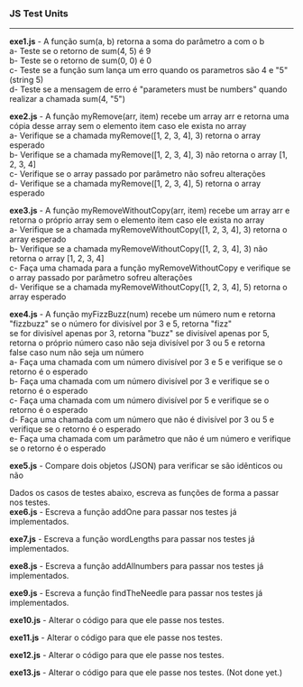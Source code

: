 <h3>JS Test Units</h3>

---

<strong>exe1.js</strong> - A função sum(a, b) retorna a soma do parâmetro a com o b<br>
a- Teste se o retorno de sum(4, 5) é 9<br>
b- Teste se o retorno de sum(0, 0) é 0<br>
c- Teste se a função sum lança um erro quando os parametros são 4 e "5"(string 5)<br>
d- Teste se a mensagem de erro é "parameters must be numbers" quando realizar a chamada sum(4, "5")

<strong>exe2.js</strong> - A função myRemove(arr, item) recebe um array arr e retorna uma cópia desse array sem o elemento item caso ele exista no array<br>
a- Verifique se a chamada myRemove([1, 2, 3, 4], 3) retorna o array esperado<br>
b- Verifique se a chamada myRemove([1, 2, 3, 4], 3) não retorna o array [1, 2, 3, 4]<br>
c- Verifique se o array passado por parâmetro não sofreu alterações<br>
d- Verifique se a chamada myRemove([1, 2, 3, 4], 5) retorna o array esperado

<strong>exe3.js</strong> - A função myRemoveWithoutCopy(arr, item) recebe um array arr e retorna o próprio array sem o elemento item caso ele exista no array<br>
a- Verifique se a chamada myRemoveWithoutCopy([1, 2, 3, 4], 3) retorna o array esperado<br>
b- Verifique se a chamada myRemoveWithoutCopy([1, 2, 3, 4], 3) não retorna o array [1, 2, 3, 4]<br>
c- Faça uma chamada para a função myRemoveWithoutCopy e verifique se o array passado por parâmetro sofreu alterações<br>
d- Verifique se a chamada myRemoveWithoutCopy([1, 2, 3, 4], 5) retorna o array esperado

<strong>exe4.js</strong> - A função myFizzBuzz(num) recebe um número num e retorna "fizzbuzz" se o número for divisível por 3 e 5, retorna "fizz"<br>
se for divisível apenas por 3, retorna "buzz" se divisível apenas por 5, retorna o próprio número caso não seja divisível por 3 ou 5 e retorna<br>
false caso num não seja um número<br>
a- Faça uma chamada com um número divisível por 3 e 5 e verifique se o retorno é o esperado<br>
b- Faça uma chamada com um número divisível por 3 e verifique se o retorno é o esperado<br>
c- Faça uma chamada com um número divisível por 5 e verifique se o retorno é o esperado<br>
d- Faça uma chamada com um número que não é divisível por 3 ou 5 e verifique se o retorno é o esperado<br>
e- Faça uma chamada com um parâmetro que não é um número e verifique se o retorno é o esperado

<strong>exe5.js</strong> - Compare dois objetos (JSON) para verificar se são idênticos ou não

Dados os casos de testes abaixo, escreva as funções de forma a passar nos testes.<br>
<strong>exe6.js</strong> - Escreva a função addOne para passar nos testes já implementados.

<strong>exe7.js</strong> - Escreva a função wordLengths para passar nos testes já implementados.

<strong>exe8.js</strong> - Escreva a função addAllnumbers para passar nos testes já implementados.

<strong>exe9.js</strong> - Escreva a função findTheNeedle para passar nos testes já implementados.

<strong>exe10.js</strong> - Alterar o código para que ele passe nos testes.

<strong>exe11.js</strong> - Alterar o código para que ele passe nos testes.

<strong>exe12.js</strong> - Alterar o código para que ele passe nos testes.

<strong>exe13.js</strong> - Alterar o código para que ele passe nos testes. (Not done yet.)